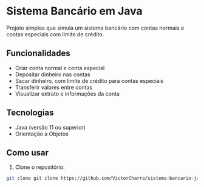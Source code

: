 # Sistema Bancário em Java

Projeto simples que simula um sistema bancário com contas normais e contas especiais com limite de crédito.

## Funcionalidades

- Criar conta normal e conta especial
- Depositar dinheiro nas contas
- Sacar dinheiro, com limite de crédito para contas especiais
- Transferir valores entre contas
- Visualizar extrato e informações da conta

## Tecnologias

- Java (versão 11 ou superior)
- Orientação a Objetos

## Como usar

1. Clone o repositório:

```bash
git clone git clone https://github.com/VictorCharro/sistema-bancario-java.git
